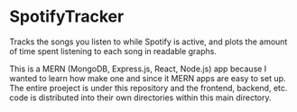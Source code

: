 # SpotifyTracker
Tracks the songs you listen to while Spotify is active, and plots the amount of time spent listening to each song in readable graphs. 

This is a MERN (MongoDB, Express.js, React, Node.js) app because I wanted to learn how make one and since it MERN apps are easy to set up. 
The entire proeject is under this repository and the frontend, backend, etc. code is distributed into their own directories within this main directory. 
